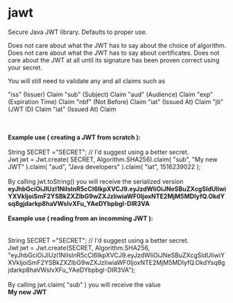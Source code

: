 # jawt
Secure Java JWT library. Defaults to proper use.

Does not care about what the JWT has to say about the choice of algorithm. Does not care about what the JWT has to say about certificates.
Does not care about the JWT at all until its signature has been proven correct using your secret.

You will still need to validate any and all claims such as

"iss" (Issuer) Claim
"sub" (Subject) Claim
"aud" (Audience) Claim
"exp" (Expiration Time) Claim
"nbf" (Not Before) Claim
"iat" (Issued At) Claim
"jti" (JWT ID) Claim
"iat" (Issued At) Claim

<br><br>
<b>Example use ( creating a JWT from scratch ):</b>
<br><br>
String SECRET ="SECRET";                       // I'd suggest using a better secret.<br>
Jwt jwt = Jwt.create( SECRET, Algorithm.SHA256).claim( "sub", "My new JWT" ).claim( "aud", "Java developers" ).claim( "iat", 1516239022 );<br>
<br>
By calling jwt.toString() you will receive the serialized version<br>
<b>eyJhbGciOiJIUzI1NiIsInR5cCI6IkpXVCJ9.eyJzdWIiOiJNeSBuZXcgSldUIiwiYXVkIjoiSmF2YSBkZXZlbG9wZXJzIiwiaWF0IjoxNTE2MjM5MDIyfQ.OkdYsq8gjdarkp8haVWsIvXFu_YAeDYbpbgI-DIR3VA</b>
<br>
<br>
<b>Example use ( reading from an incomming JWT ):<br></b>
<br><br>
String SECRET ="SECRET";                       // I'd suggest using a better secret.<br>
Jwt jwt = Jwt.create(SECRET, Algorithm.SHA256,<br>
    "eyJhbGciOiJIUzI1NiIsInR5cCI6IkpXVCJ9.eyJzdWIiOiJNeSBuZXcgSldUIiwiYXVkIjoiSmF2YSBkZXZlbG9wZXJzIiwiaWF0IjoxNTE2MjM5MDIyfQ.OkdYsq8gjdarkp8haVWsIvXFu_YAeDYbpbgI-DIR3VA");<br>
    <br>
By calling jwt.claim( "sub" ) you will receive the value<br>
<b>My new JWT</b>
